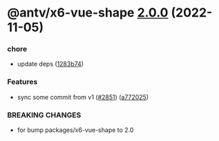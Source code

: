 # @antv/x6-vue-shape [2.0.0](https://github.com/antvis/x6/compare/@antv/x6-vue-shape@1.0.1...@antv/x6-vue-shape@2.0.0) (2022-11-05)


### chore

* update deps ([1283b74](https://github.com/antvis/x6/commit/1283b74cdb5ea77e2a27fedd23b2e67794326854))


### Features

* sync some commit from v1 ([#2851](https://github.com/antvis/x6/issues/2851)) ([a772025](https://github.com/antvis/x6/commit/a7720251ff42f2892bff9c3cd5159932322362b1))


### BREAKING CHANGES

* for bump  packages/x6-vue-shape to 2.0
